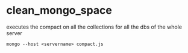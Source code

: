 # clean_mongo_space
executes the compact on all the collections for all the dbs of the whole server

`mongo --host <servername> compact.js`
